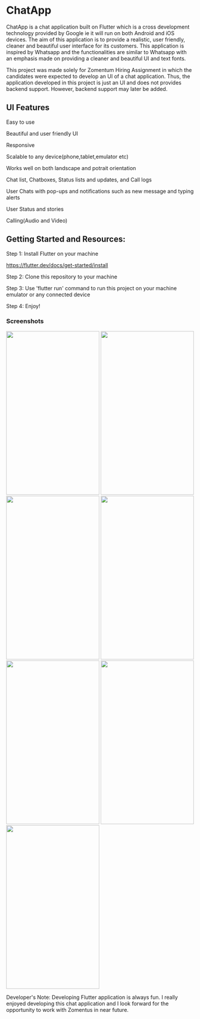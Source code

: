 # ChatApp

ChatApp is a chat application built on Flutter which is a cross development technology provided by Google ie it will run on both Android and iOS devices.
The aim of this application is to provide a realistic, user friendly, cleaner and beautiful user interface for its customers. This application is inspired by Whatsapp and the functionalities are similar to Whatsapp with an emphasis made on providing a cleaner and beautiful UI and text fonts. 

This project was made solely for Zomentum Hiring Assignment in which the candidates were expected to develop an UI of a chat application. Thus, the application developed in this project is just an UI and does not provides backend support. However, backend support may later be added.


## UI Features

Easy to use

Beautiful and user friendly UI

Responsive

Scalable to any device(phone,tablet,emulator etc) 

Works well on both landscape and potrait orientation 

Chat list, Chatboxes, Status lists and updates, and Call logs

User Chats with pop-ups and notifications such as new message and typing alerts

User Status and stories

Calling(Audio and Video)
 

## Getting Started and Resources:

Step 1: Install Flutter on your machine

https://flutter.dev/docs/get-started/install

Step 2: Clone this repository to your machine

Step 3: Use 'flutter run' command to run this project on your machine emulator or any connected device

Step 4: Enjoy!


### Screenshots

<img src="https://user-images.githubusercontent.com/46296762/91663545-2ec23780-eb07-11ea-8ca2-1a7f7f26de14.jpg" width="250" height="440">  <img src="https://user-images.githubusercontent.com/46296762/91656132-d6257700-ead3-11ea-95e0-44ec42b7c157.jpg" width="250" height="440">
<img src="https://user-images.githubusercontent.com/46296762/91663602-82348580-eb07-11ea-996b-607360969420.jpg" width="250" height="440">
<img src="https://user-images.githubusercontent.com/46296762/91663618-97a9af80-eb07-11ea-8b96-d212c126397d.jpg" width="250" height="440">
<img src="https://user-images.githubusercontent.com/46296762/91663590-6fba4c00-eb07-11ea-99f5-4cb45da6689d.jpg" width="250" height="440">
<img src="https://user-images.githubusercontent.com/46296762/91656106-a0808e00-ead3-11ea-9784-70dc3b6b86d7.jpg" width="250" height="440">
<img src="https://user-images.githubusercontent.com/46296762/91656126-c9088800-ead3-11ea-8ad3-77261adbf285.jpg" width="250" height="440">


Developer's Note: Developing Flutter application is always fun. I really enjoyed developing this chat application and I look forward for the opportunity to work with Zomentus in near future.
